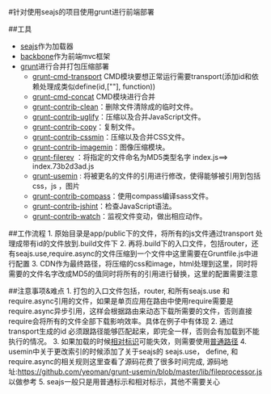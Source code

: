 #针对使用seajs的项目使用grunt进行前端部署

##工具

* [seajs](http://seajs.org/docs/)作为加载器
* [backbone](http://www.css88.com/doc/backbone/)作为前端mvc框架
* [grunt](http://www.gruntjs.net/)进行合并打包压缩部署
    * [grunt-cmd-transport](https://www.npmjs.com/package/grunt-cmd-transport) CMD模块要想正常运行需要transport(添加id和依赖处理成类似define(id,[""], function))
    * [grunt-cmd-concat](https://www.npmjs.com/package/grunt-cmd-concat)  CMD模块进行合并
    * [grunt-contrib-clean](https://www.npmjs.com/package/grunt-contrib-clean)：删除文件清除成的临时文件。
    * [grunt-contrib-uglify](https://www.npmjs.com/package/grunt-contrib-uglify)：压缩以及合并JavaScript文件。
    * [grunt-contrib-copy](https://www.npmjs.com/package/grunt-contrib-copy)：复制文件。
    * [grunt-contrib-cssmin](https://www.npmjs.com/package/grunt-contrib-cssmin)：压缩以及合并CSS文件。
    * [grunt-contrib-imagemin](https://www.npmjs.com/package/grunt-contrib-imagemin)：图像压缩模块。
    * [grunt-filerev](https://www.npmjs.com/package/grunt-filerev) ：将指定的文件命名为MD5类型名字 index.js==> index.73b2d3ad.js
    * [grunt-usemin](https://www.npmjs.com/package/grunt-usemin) : 将被更名的文件的引用进行修改，使得能够被引用到包括css，js ，图片
    * [grunt-contrib-compass](https://www.npmjs.com/package/grunt-contrib-compass)：使用compass编译sass文件。
    * [grunt-contrib-jshint](https://www.npmjs.com/package/grunt-contrib-jshint)：检查JavaScript语法。
    * [grunt-contrib-watch](https://www.npmjs.com/package/grunt-contrib-watch)：监视文件变动，做出相应动作。


##工作流程
    1. 原始目录是app/public下的文件，将所有的js文件通过transport 处理成带有id的文件放到.build文件下
    2. 再将.build下的入口文件，包括router，还有seajs.use,require.async的文件压缩到一个文件中这里需要在Gruntfile.js中进行配置
    3. CDN作为最终路径，将压缩的css和image，html处理到这里，同时将需要的文件名字改成MD5的值同时将所有的引用进行替换，这里的配置需要注意

##注意事项&难点
    1. 打包的入口文件包括，router, 和所有seajs.use 和require.async引用的文件，如果是单页应用在路由中使用require需要是require.async异步引用，这样会根据路由来动态下载所需要的文件，否则直接require会将所有的文件全部下载影响效率。具体在例子中有体现
    2. 通过transport生成的id 必须跟路径能够匹配起来，即完全一样，否则会有加载到不能执行的情况。
    3. 如果加载的时候[相对标识](https://github.com/seajs/seajs/issues/258)可能失效，则需要使用[普通路径](https://github.com/seajs/seajs/issues/258)
    4. usemin中关于更改索引的时候添加了关于seajs的 seajs.use， define, 和require.async的相关规则这里查看了源码花费了很多时间完成, 源码地址:https://github.com/yeoman/grunt-usemin/blob/master/lib/fileprocessor.js 以做参考
    5. seajs一般只是用普通标示和相对标示，其他不需要关心